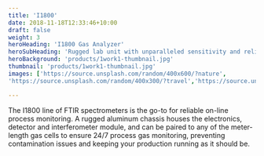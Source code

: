 ```yaml
---
title: 'I1800'
date: 2018-11-18T12:33:46+10:00
draft: false
weight: 3
heroHeading: 'I1800 Gas Analyzer'
heroSubHeading: 'Rugged lab unit with unparalleled sensitivity and reliability'
heroBackground: 'products/1work1-thumbnail.jpg'
thumbnail: 'products/1work1-thumbnail.jpg'
images: ['https://source.unsplash.com/random/400x600/?nature', 
'https://source.unsplash.com/random/400x300/?travel','https://source.unsplash.com/random/400x300/?architecture','https://source.unsplash.com/random/400x600/?buildings','https://source.unsplash.com/random/400x300/?city','https://source.unsplash.com/random/400x600/?business']

---
```


The I1800 line of FTIR spectrometers is the go-to for reliable on-line process monitoring. A rugged aluminum chassis houses the electronics, detector and interferometer module, and can be paired to any of the meter-length gas cells to ensure 24/7 process gas monitoring, preventing contamination issues and keeping your production running as it should be. 


